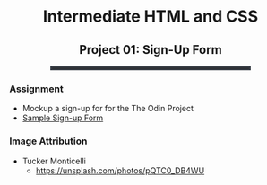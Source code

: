 <div style="text-align:center">
<h1>Intermediate HTML and CSS</h1>
<h2>Project 01: Sign-Up Form</h2>
</div>
<hr style="border: 3px solid #393e46; width:70%; margin:0 auto;">

### Assignment
- Mockup a sign-up for for the The Odin Project
- [Sample Sign-up Form](./sign-up-form.png)

### Image Attribution
- Tucker Monticelli
    - https://unsplash.com/photos/pQTC0_DB4WU